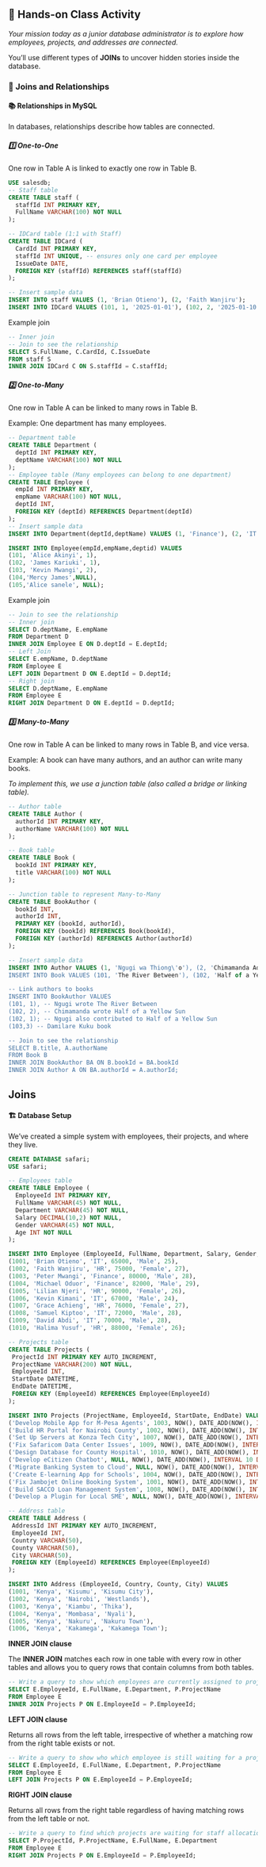 ## 🎯 Hands-on Class Activity
_Your mission today as a junior database administrator is to explore how employees, projects, and addresses are connected._

You’ll use different types of **JOINs** to uncover hidden stories inside the database.
### 🚀 Joins and Relationships
#### 📚 Relationships in MySQL
In databases, relationships describe how tables are connected.
##### 1️⃣ One-to-One
One row in Table A is linked to exactly one row in Table B.
```sql
USE salesdb;
-- Staff table
CREATE TABLE staff (
  staffId INT PRIMARY KEY,
  FullName VARCHAR(100) NOT NULL
);

-- IDCard table (1:1 with Staff)
CREATE TABLE IDCard (
  CardId INT PRIMARY KEY,
  staffId INT UNIQUE, -- ensures only one card per employee
  IssueDate DATE,
  FOREIGN KEY (staffId) REFERENCES staff(staffId)
);

-- Insert sample data
INSERT INTO staff VALUES (1, 'Brian Otieno'), (2, 'Faith Wanjiru');
INSERT INTO IDCard VALUES (101, 1, '2025-01-01'), (102, 2, '2025-01-10');
```
Example join
```sql
-- Inner join
-- Join to see the relationship
SELECT S.FullName, C.CardId, C.IssueDate
FROM staff S
INNER JOIN IDCard C ON S.staffId = C.staffId;
```
##### 2️⃣ One-to-Many

One row in Table A can be linked to many rows in Table B.

Example: One department has many employees.
```sql
-- Department table
CREATE TABLE Department (
  deptId INT PRIMARY KEY,
  deptName VARCHAR(100) NOT NULL
);
-- Employee table (Many employees can belong to one department)
CREATE TABLE Employee (
  empId INT PRIMARY KEY,
  empName VARCHAR(100) NOT NULL,
  deptId INT,
  FOREIGN KEY (deptId) REFERENCES Department(deptId)
);
-- Insert sample data
INSERT INTO Department(deptId,deptName) VALUES (1, 'Finance'), (2, 'IT');

INSERT INTO Employee(empId,empName,deptid) VALUES 
(101, 'Alice Akinyi', 1),
(102, 'James Kariuki', 1),
(103, 'Kevin Mwangi', 2),
(104,'Mercy James',NULL),
(105,'Alice sanele', NULL);
```
Example join
```sql
-- Join to see the relationship
-- Inner join 
SELECT D.deptName, E.empName
FROM Department D
INNER JOIN Employee E ON D.deptId = E.deptId;
-- Left Join
SELECT E.empName, D.deptName
FROM Employee E
LEFT JOIN Department D ON E.deptId = D.deptId;
-- Right join
SELECT D.deptName, E.empName
FROM Employee E
RIGHT JOIN Department D ON E.deptId = D.deptId;
```
##### 3️⃣ Many-to-Many

One row in Table A can be linked to many rows in Table B, and vice versa.

Example: A book can have many authors, and an author can write many books.

_To implement this, we use a junction table (also called a bridge or linking table)._
```sql
-- Author table
CREATE TABLE Author (
  authorId INT PRIMARY KEY,
  authorName VARCHAR(100) NOT NULL
);

-- Book table
CREATE TABLE Book (
  bookId INT PRIMARY KEY,
  title VARCHAR(100) NOT NULL
);

-- Junction table to represent Many-to-Many
CREATE TABLE BookAuthor (
  bookId INT,
  authorId INT,
  PRIMARY KEY (bookId, authorId),
  FOREIGN KEY (bookId) REFERENCES Book(bookId),
  FOREIGN KEY (authorId) REFERENCES Author(authorId)
);

-- Insert sample data
INSERT INTO Author VALUES (1, 'Ngugi wa Thiong\'o'), (2, 'Chimamanda Adichie'),(3,'Damilare Kuku');
INSERT INTO Book VALUES (101, 'The River Between'), (102, 'Half of a Yellow Sun'),(103,'Nearly all men in Lagos are Mad');

-- Link authors to books
INSERT INTO BookAuthor VALUES 
(101, 1), -- Ngugi wrote The River Between
(102, 2), -- Chimamanda wrote Half of a Yellow Sun
(102, 1); -- Ngugi also contributed to Half of a Yellow Sun
(103,3) -- Damilare Kuku book

-- Join to see the relationship
SELECT B.title, A.authorName
FROM Book B
INNER JOIN BookAuthor BA ON B.bookId = BA.bookId
INNER JOIN Author A ON BA.authorId = A.authorId;

```
## Joins
#### 🏗️ Database Setup
We’ve created a simple system with employees, their projects, and where they live.
```sql
CREATE DATABASE safari;
USE safari;

-- Employees table
CREATE TABLE Employee (
  EmployeeId INT PRIMARY KEY,
  FullName VARCHAR(45) NOT NULL,
  Department VARCHAR(45) NOT NULL,
  Salary DECIMAL(10,2) NOT NULL,
  Gender VARCHAR(45) NOT NULL,
  Age INT NOT NULL
);

INSERT INTO Employee (EmployeeId, FullName, Department, Salary, Gender, Age) VALUES 
(1001, 'Brian Otieno', 'IT', 65000, 'Male', 25),
(1002, 'Faith Wanjiru', 'HR', 75000, 'Female', 27),
(1003, 'Peter Mwangi', 'Finance', 80000, 'Male', 28),
(1004, 'Michael Oduor', 'Finance', 82000, 'Male', 29),
(1005, 'Lilian Njeri', 'HR', 90000, 'Female', 26),
(1006, 'Kevin Kimani', 'IT', 67000, 'Male', 24),
(1007, 'Grace Achieng', 'HR', 76000, 'Female', 27),
(1008, 'Samuel Kiptoo', 'IT', 72000, 'Male', 28),
(1009, 'David Abdi', 'IT', 70000, 'Male', 28),
(1010, 'Halima Yusuf', 'HR', 88000, 'Female', 26);

-- Projects table
CREATE TABLE Projects (
 ProjectId INT PRIMARY KEY AUTO_INCREMENT,
 ProjectName VARCHAR(200) NOT NULL,
 EmployeeId INT,
 StartDate DATETIME,
 EndDate DATETIME,
 FOREIGN KEY (EmployeeId) REFERENCES Employee(EmployeeId)
);

INSERT INTO Projects (ProjectName, EmployeeId, StartDate, EndDate) VALUES 
('Develop Mobile App for M-Pesa Agents', 1003, NOW(), DATE_ADD(NOW(), INTERVAL 30 DAY)),
('Build HR Portal for Nairobi County', 1002, NOW(), DATE_ADD(NOW(), INTERVAL 45 DAY)),
('Set Up Servers at Konza Tech City', 1007, NOW(), DATE_ADD(NOW(), INTERVAL 45 DAY)),
('Fix Safaricom Data Center Issues', 1009, NOW(), DATE_ADD(NOW(), INTERVAL 7 DAY)),
('Design Database for County Hospital', 1010, NOW(), DATE_ADD(NOW(), INTERVAL 15 DAY)),
('Develop eCitizen Chatbot', NULL, NOW(), DATE_ADD(NOW(), INTERVAL 10 DAY)),
('Migrate Banking System to Cloud', NULL, NOW(), DATE_ADD(NOW(), INTERVAL 5 DAY)),
('Create E-learning App for Schools', 1004, NOW(), DATE_ADD(NOW(), INTERVAL 30 DAY)),
('Fix Jambojet Online Booking System', 1001, NOW(), DATE_ADD(NOW(), INTERVAL 7 DAY)),
('Build SACCO Loan Management System', 1008, NOW(), DATE_ADD(NOW(), INTERVAL 15 DAY)),
('Develop a Plugin for Local SME', NULL, NOW(), DATE_ADD(NOW(), INTERVAL 10 DAY));

-- Address table
CREATE TABLE Address (
 AddressId INT PRIMARY KEY AUTO_INCREMENT,
 EmployeeId INT,
 Country VARCHAR(50),
 County VARCHAR(50),
 City VARCHAR(50),
 FOREIGN KEY (EmployeeId) REFERENCES Employee(EmployeeId)
);

INSERT INTO Address (EmployeeId, Country, County, City) VALUES 
(1001, 'Kenya', 'Kisumu', 'Kisumu City'),
(1002, 'Kenya', 'Nairobi', 'Westlands'),
(1003, 'Kenya', 'Kiambu', 'Thika'),
(1004, 'Kenya', 'Mombasa', 'Nyali'),
(1005, 'Kenya', 'Nakuru', 'Nakuru Town'),
(1006, 'Kenya', 'Kakamega', 'Kakamega Town');

```
**INNER JOIN clause**

The **INNER JOIN** matches each row in one table with every row in other tables and allows you to query rows that contain columns from both tables.


```sql
-- Write a query to show which employees are currently assigned to projects.
SELECT E.EmployeeId, E.FullName, E.Department, P.ProjectName
FROM Employee E
INNER JOIN Projects P ON E.EmployeeId = P.EmployeeId;
```

**LEFT JOIN clause**

Returns all rows from the left table, irrespective of whether a matching row from the right table exists or not.

```sql
-- Write a query to show who which employee is still waiting for a project assignment.
SELECT E.EmployeeId, E.FullName, E.Department, P.ProjectName
FROM Employee E
LEFT JOIN Projects P ON E.EmployeeId = P.EmployeeId;
```

**RIGHT JOIN clause**

Returns all rows from the right table regardless of having matching rows from the left table or not.

```sql
-- Write a query to find which projects are waiting for staff allocation.
SELECT P.ProjectId, P.ProjectName, E.FullName, E.Department
FROM Employee E
RIGHT JOIN Projects P ON E.EmployeeId = P.EmployeeId;
```

